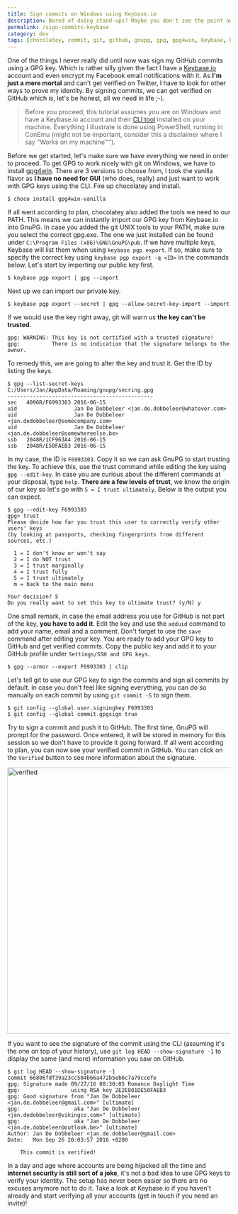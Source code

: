 ```yaml
---
title: Sign commits on Windows using Keybase.io
description: Bored of doing stand-ups? Maybe you don't see the point anymore, or feel it's a waste of precious time. We took control by going down a different path.
permalink: /sign-commits-keybase
category: dev
tags: [chocolatey, commit, git, github, gnupg, gpg, gpg4win, keybase, keybase.io, powershell, sign, signature, signing, trusted, windows]
---
```


One of the things I never really did until now was sign my GitHub commits using a GPG key. Which is rather silly given the fact I have a <a href="https://www.keybase.io" target="_blank">Keybase.io</a> account and even encrypt my Facebook email notifications with it. As **I'm just a mere mortal** and can't get verified on Twitter, I have to look for other ways to prove my identity. By signing commits, we can get verified on GitHub which is, let's be honest, all we need in life ;-).

> Before you proceed, this tutorial assumes you are on Windows and have a Keybase.io account and their <a href="https://keybase.io/download"
                              target="_blank">CLI tool</a> installed on your machine. Everything I illustrate is done using PowerShell, running in ConEmu (might not be important, consider this a disclaimer where I say "Works on my machine™").

Before we get started, let's make sure we have everything we need in order to proceed. To get GPG to work nicely with git on Windows, we have to install <a href="https://www.gpg4win.org/" target="_blank">gpg4win</a>. There are 3 versions to choose from, I took the vanilla flavor as **I have no need for GUI** (who does, really) and just want to work with GPG keys using the CLI. Fire up chocolatey and install.

    $ choco install gpg4win-vanilla
    

If all went according to plan, chocolatey also added the tools we need to our PATH. This means we can instantly import our GPG key from Keybase.io into GnuPG. In case you added the git UNIX tools to your PATH, make sure you select the correct gpg.exe. The one we just installed can be found under `C:\Program Files (x86)\GNU\GnuPG\pub`. If we have multiple keys, Keybase will list them when using `keybase pgp export`. If so, make sure to specify the correct key using `keybase pgp export -q <ID>` in the commands below. Let's start by importing our public key first.

    $ keybase pgp export | gpg --import
    

Next up we can import our private key.

    $ keybase pgp export --secret | gpg --allow-secret-key-import --import
    

If we would use the key right away, git will warn us **the key can't be trusted**.

    gpg: WARNING: This key is not certified with a trusted signature!
    gpg:          There is no indication that the signature belongs to the owner.
    

To remedy this, we are going to alter the key and trust it. Get the ID by listing the keys.

    $ gpg --list-secret-keys
    C:/Users/Jan/AppData/Roaming/gnupg/secring.gpg
    ----------------------------------------------
    sec   4096R/F6993303 2016-06-15
    uid                  Jan De Dobbeleer <jan.de.dobbeleer@whatever.com>
    uid                  Jan De Dobbeleer <jan.dedobbeleer@somecompany.com>
    uid                  Jan De Dobbeleer <jan.de.dobbeleer@somewhereelse.be>
    ssb   2048R/1CF963A4 2016-06-15
    ssb   2048R/E50FAEB3 2016-06-15
    

In my case, the ID is `F6993303`. Copy it so we can ask GnuPG to start trusting the key. To achieve this, use the trust command while editing the key using `gpg --edit-key`. In case you are curious about the different commands at your disposal, type `help`. **There are a few levels of trust**, we know the origin of our key so let's go with `5 = I trust ultimately`. Below is the output you can expect.

    $ gpg --edit-key F6993303
    gpg> trust
    Please decide how far you trust this user to correctly verify other users' keys
    (by looking at passports, checking fingerprints from different sources, etc.)
    
      1 = I don't know or won't say
      2 = I do NOT trust
      3 = I trust marginally
      4 = I trust fully
      5 = I trust ultimately
      m = back to the main menu
    
    Your decision? 5
    Do you really want to set this key to ultimate trust? (y/N) y
    

One small remark, in case the email address you use for GitHub is not part of the key, **you have to add it**. Edit the key and use the `adduid` command to add your name, email and a comment. Don't forget to use the `save` command after editing your key. You are ready to add your GPG key to GitHub and get verified commits. Copy the public key and add it to your GitHub profile under `Settings/SSH and GPG keys`.

    $ gpg --armor --export F6993303 | clip
    

Let's tell git to use our GPG key to sign the commits and sign all commits by default. In case you don't feel like signing everything, you can do so manually on each commit by using `git commit -S` to sign them.

    $ git config --global user.signingkey F6993303
    $ git config --global commit.gpgsign true
    

Try to sign a commit and push it to GitHub. The first time, GnuPG will prompt for the password. Once entered, it will be stored in memory for this session so we don't have to provide it going forward. If all went according to plan, you can now see your verified commit in GitHub. You can click on the `Verified` button to see more information about the signature.

<img src="https://www.herebedragons.io/images/verified.png" alt="verified" width="600" class="alignnone size-medium wp-image-1197" />

If you want to see the signature of the commit using the CLI (assuming it's the one on top of your history), use `git log HEAD --show-signature -1` to display the same (and more) information you saw on GitHub.

    $ git log HEAD --show-signature -1
    commit 66806fdf39a23cc504b66a472b5eb6c7a79ccefe
    gpg: Signature made 09/27/16 08:30:05 Romance Daylight Time
    gpg:                using RSA key 2E2E801DE50FAEB3
    gpg: Good signature from "Jan De Dobbeleer <jan.de.dobbeleer@gmail.com>" [ultimate]
    gpg:                 aka "Jan De Dobbeleer <jan.dedobbeleer@vikingco.com>" [ultimate]
    gpg:                 aka "Jan De Dobbeleer <jan.de.dobbeleer@outlook.be>" [ultimate]
    Author: Jan De Dobbeleer <jan.de.dobbeleer@gmail.com>
    Date:   Mon Sep 26 20:03:57 2016 +0200
    
        This commit is verified!
    

In a day and age where accounts are being hijacked all the time and **internet security is still sort of a joke**, it's not a bad idea to use GPG keys to verify your identity. The setup has never been easier so there are no excuses anymore not to do it. Take a look at Keybase.io if you haven't already and start verifying all your accounts (get in touch if you need an invite)!